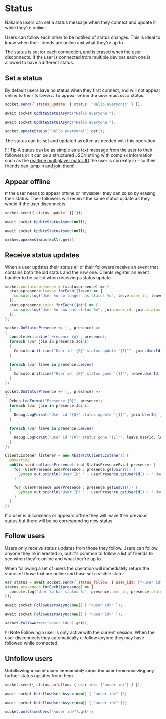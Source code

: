 # Status

Nakama users can set a status message when they connect and update it while they're online.

Users can follow each other to be notified of status changes. This is ideal to know when their friends are online and what they're up to.

The status is set for each connection, and is erased when the user disconnects. If the user is connected from multiple devices each one is allowed to have a different status.

## Set a status

By default users have no status when they first connect, and will not appear online to their followers. To appear online the user must set a status.

```js fct_label="JavaScript"
socket.send({ status_update: { status: "Hello everyone!" } });
```

```csharp fct_label=".NET"
await socket.UpdateStatusAsync("Hello everyone!");
```

```csharp fct_label="Unity"
await socket.UpdateStatusAsync("Hello everyone!");
```

```java fct_label="Java"
socket.updateStatus("Hello everyone!").get();
```

The status can be set and updated as often as needed with this operation.

!!! Tip
    A status can be as simple as a text message from the user to their followers or it can be a structured JSON string with complex information such as the [realtime multiplayer match ID](gameplay-multiplayer-realtime.md) the user is currently in - so their friends can jump in and join them!

## Appear offline

If the user needs to appear offline or "invisible" they can do so by erasing their status. Their followers will receive the same status update as they would if the user disconnects.

```js fct_label="JavaScript"
socket.send({ status_update: {} });
```

```csharp fct_label=".NET"
await socket.UpdateStatusAsync(null);
```

```csharp fct_label="Unity"
await socket.UpdateStatusAsync(null);
```

```java fct_label="Java"
socket.updateStatus(null).get();
```

## Receive status updates

When a user updates their status all of their followers receive an event that contains both the old status and the new one. Clients register an event handler to be called when receiving a status update.

```js fct_label="JavaScript"
socket.onstatuspresence = (statuspresence) => {
  statuspresence.leaves.forEach((leave) => {
    console.log("User %o no longer has status %o", leave.user_id, leave.status);
  });
  statuspresence.joins.forEach((join) => {
    console.log("User %o now has status %o", join.user_id, join.status);
  });
};
```

```csharp fct_label=".NET"
socket.OnStatusPresence += (_, presence) =>
{
  Console.WriteLine("Presence {0}", presence);
  foreach (var join in presence.Joins)
  {
    Console.WriteLine("User id '{0}' status update '{1}'", join.UserId, join.Status);
  }

  foreach (var leave in presence.Leaves)
  {
    Console.WriteLine("User id '{0}' status gone '{1}'", leave.UserId, leave.Status);
  }
};
```

```csharp fct_label="Unity"
socket.OnStatusPresence += (_, presence) =>
{
  Debug.LogFormat("Presence {0}", presence);
  foreach (var join in presence.Joins)
  {
    Debug.LogFormat("User id '{0}' status update '{1}'", join.UserId, join.Status);
  }

  foreach (var leave in presence.Leaves)
  {
    Debug.LogFormat("User id '{0}' status gone '{1}'", leave.UserId, leave.Status);
  }
};
```

```java fct_label="Java"
ClientListener listener = new AbstractClientListener() {
  @Override
  public void onStatusPresence(final StatusPresenceEvent presence) {
    for (UserPresence userPresence : presence.getJoins()) {
      System.out.println("User ID: " + userPresence.getUserId() + " Username: " + userPresence.getUsername() + " Status: " + userPresence.getStatus());
    }

    for (UserPresence userPresence : presence.getLeaves()) {
      System.out.println("User ID: " + userPresence.getUserId() + " Username: " + userPresence.getUsername() + " Status: " + userPresence.getStatus());
    }
  }
};
```

If a user is disconnecs or appears offline they will leave their previous status but there will be no corresponding new status.

## Follow users

Users only receive status updates from those they follow. Users can follow anyone they're interested in, but it's common to follow a list of friends to see when they're online and what they're up to.

When following a set of users the operation will immediately return the status of those that are online and have set a visible status.

```js fct_label="JavaScript"
var status = await socket.send({ status_follow: { user_ids: ["<user id>"] } });
status.presences.forEach((presence) => {
  console.log("User %o has status %o", presence.user_id, presence.status);
});
```

```csharp fct_label=".NET"
await socket.FollowUsersAsync(new[] { "<user id>" });
```

```csharp fct_label="Unity"
await socket.FollowUsersAsync(new[] { "<user id>" });
```

```java fct_label="Java"
socket.followUsers("<user id>").get();
```

!!! Note
    Following a user is only active with the current session. When the user disconnects they automatically unfollow anyone they may have followed while connected.

## Unfollow users

Unfollowing a set of users immediately stops the user from receiving any further status updates from them.

```js fct_label="JavaScript"
socket.send({ status_unfollow: { user_ids: ["<user id>"] } });
```

```csharp fct_label=".NET"
await socket.UnfollowUsersAsync(new[] { "<user id>" });
```

```csharp fct_label="Unity"
await socket.UnfollowUsersAsync(new[] { "<user id>" });
```

```java fct_label="Java"
socket.unfollowUsers("<user id>").get();
```
